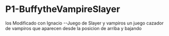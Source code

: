 # P1-BuffytheVampireSlayer

los Modificado con Ignacio 
--Juego de Slayer y vampiros un juego cazador de vampiros que aparecen desde la posicion de arriba y bajando 
